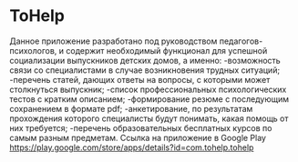 # ToHelp
Данное приложение разработано под руководством педагогов-психологов, и содержит необходимый функционал для успешной социализации выпускников детских домов, а именно:
-возможность связи со специалистами в случае возникновения трудных ситуаций;
-перечень статей, дающих ответы на вопросы, с которыми может столкнуться выпускник;
-список профессиональных психологических тестов с кратким описанием; 
-формирование резюме с последующим сохранением в формате pdf;
-анкетирование, по результатам прохождения которого специалисты будут понимать, какая помощь от них требуется; 
-перечень образовательных бесплатных курсов по самым разным предметам.
Ссылка на приложение в Google Play
https://play.google.com/store/apps/details?id=com.tohelp.tohelp
